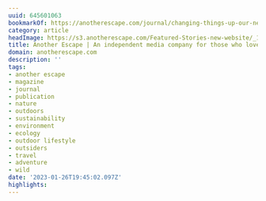 ```yaml
---
uuid: 645601063
bookmarkOf: https://anotherescape.com/journal/changing-things-up-our-new-chapter
category: article
headImage: https://s3.anotherescape.com/Featured-Stories-new-website/_1200x630_crop_center-center_82_none/CI1A4950-Edit.jpg?mtime=20201119155505&focal=none&tmtime=20230712062131
title: Another Escape | An independent media company for those who love the…
domain: anotherescape.com
description: ''
tags:
- another escape
- magazine
- journal
- publication
- nature
- outdoors
- sustainability
- environment
- ecology
- outdoor lifestyle
- outsiders
- travel
- adventure
- wild
date: '2023-01-26T19:45:02.097Z'
highlights:
---
```



